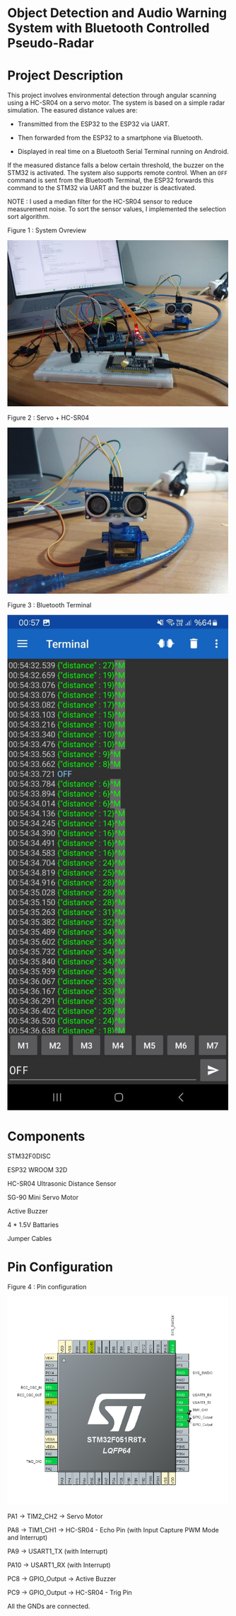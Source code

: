 # Object Detection and Audio Warning System with Bluetooth Controlled Pseudo-Radar

# Project Description

This project involves environmental detection through angular scanning using a HC-SR04 on a servo motor.
The system is based on a simple radar simulation. The easured distance values are:

* Transmitted from the ESP32 to the ESP32 via UART.

* Then forwarded from the ESP32 to a smartphone via Bluetooth.

* Displayed in real time on a Bluetooth Serial Terminal running on Android.

If the measured distance falls a below certain threshold, the buzzer on the STM32 is activated. The system also supports remote control. When an `OFF` command is sent from the Bluetooth Terminal, the ESP32 forwards this command to the STM32 via UART and the buzzer is deactivated. 

NOTE : I used a median filter for the HC-SR04 sensor to reduce measurement noise. To sort the sensor values, I implemented the selection sort algorithm.

Figure 1 : System Ovreview

<img src="https://github.com/ssenanb/Danger-Detection-and-Audio-Warning-with-Bluetooth-Based-Radar-System/blob/main/system_overview.jpeg" alt="System Overview" width="500"/>

Figure 2 : Servo + HC-SR04 

<img src="https://github.com/ssenanb/Danger-Detection-and-Audio-Warning-with-Bluetooth-Based-Radar-System/blob/main/servo_sensor.jpeg" alt="System Sensor" width="500"/>

Figure 3 : Bluetooth Terminal

<img src="https://github.com/ssenanb/Danger-Detection-and-Audio-Warning-with-Bluetooth-Based-Radar-System/blob/main/bluetooth_terminal.jpeg" alt="Terminal" width="500"/>

# Components

STM32F0DISC

ESP32 WROOM 32D

HC-SR04 Ultrasonic Distance Sensor

SG-90 Mini Servo Motor

Active Buzzer

4 * 1.5V Battaries

Jumper Cables

# Pin Configuration

Figure 4 : Pin configuration

<img src="https://github.com/ssenanb/Danger-Detection-and-Audio-Warning-with-Bluetooth-Based-Radar-System/blob/main/configuration.png" alt="Configuration" width="500"/>

PA1 -> TIM2_CH2 -> Servo Motor

PA8 -> TIM1_CH1 ->  HC-SR04 - Echo Pin (with Input Capture PWM Mode and Interrupt)

PA9 -> USART1_TX (with Interrupt)

PA10 -> USART1_RX (with Interrupt)

PC8 -> GPIO_Output -> Active Buzzer

PC9 -> GPIO_Output -> HC-SR04 - Trig Pin

All the GNDs are connected.
